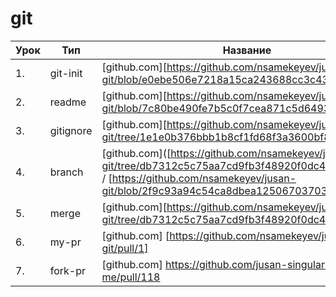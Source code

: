 # git

| Урок | Тип               | Название  | Ссылка                     |
| ---- | ----------------- | --------- | -------------------------- |
| 1.   |  git-init  | [github.com][https://github.com/nsamekeyev/jusan-git/blob/e0ebe506e7218a15ca243688cc3c43e22fbd66bc] |
| 2.   |  readme    | [github.com][https://github.com/nsamekeyev/jusan-git/blob/7c80be490fe7b5c0f7cea871c5d64938a718b962] |
| 3.   |  gitignore | [github.com][https://github.com/nsamekeyev/jusan-git/tree/1e1e0b376bbb1b8cf1fd68f3a3600bf8cee4285a] |
| 4.   |  branch    | [github.com]([https://github.com/nsamekeyev/jusan-git/tree/db7312c5c75aa7cd9fb3f48920f0dc4b8b364b52] / [https://github.com/nsamekeyev/jusan-git/blob/2f9c93a94c54ca8dbea12506703703974a5fa2d3] |
| 5.   |  merge     | [github.com][https://github.com/nsamekeyev/jusan-git/tree/db7312c5c75aa7cd9fb3f48920f0dc4b8b364b52] |
| 6.   |  my-pr     | [github.com] [https://github.com/nsamekeyev/jusan-git/pull/1] |
| 7.   |  fork-pr   | [github.com] https://github.com/jusan-singularity/fork-me/pull/118   |
